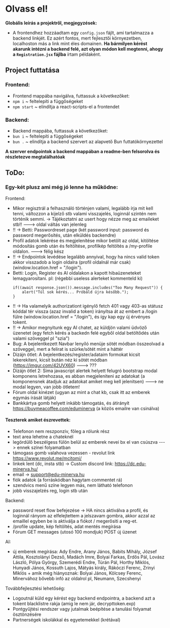# Olvass el!
__Globális leírás a projektről, megjegyzések:__

- A frontendhez hozzáadtam egy `config.json` fájlt, ami tartalmazza a backend linkjét. Ez azért fontos, mert fejlesztői környezetben, localhoston más a link mint éles domainen. **Ha bármilyen kérést akarunk intézni a backend felé, azt olyan módon kell megtenni, ahogy a `Registration.jsx` fájlba** írtam példaként. 

## Project futtatása
### Frontend:
- Frontend mappába navigálva, futtassuk a következőket:
- `npm i` ~ feltelepíti a függőségeket
- `npm start` ~ elindítja a react-scripts-el a frontendet

### Backend:
- Backend mappába, futtassuk a következőket:
- `bun i` ~ feltelepíti a függőségeket
- `bun .` ~ elindítja a backend szervert az alapvető Bun futtatókörnyezettel

**A szerver endpointok a backend mappában a readme-ben felsorolva és részletezve megtalálhatóak**

## ToDo:
### Egy-két plusz ami még jó lenne ha működne: 
Frontend:
- Mikor regisztrál a felhasználó történjen valami, legalább írja mit kell tenni, változzon a kijelző stb valami visszajelés, loginnál szintén nem történik semmi. -> Tájékoztatni az usert hogy nézze meg az emaileket stb!! ---> oldal váltás van jelenleg
- !! -> Betti: Passwordreset page (két password input: password és password megerősítés, után elküldés backendre)
- Profil adatok lekérése és megjelenítése mikor betölt az oldal, kitöltése módosítás gomb után és feltöltése, profilkép feltöltés a /my-profile oldalon. ---> félig kész
- !! -> Endpointok levédése legalább annyival, hogy ha nincs valid token akkor visszadob a login oldalra (profil oldalnál már csak) (window.location.href = "/login").
- Betti: Login, Register és AI oldalakon a kapott hibaüzeneteket lemagyarosítani. pl: (régebbi useless alerteket kommenteld ki)
  ```
  if((await response.json()).message.includes("Too Many Request")) {
      alert("Túl sok kérés... Próbáld újra később.");
  }
  ```
- !! -> Ha valamelyik authorizationt igénylő fetch 401 vagy 403-as státusz kóddal tér vissza (azaz invalid a token) irányítsa át az embert a /login fülre (window.location.href = "/login"), és így kap egy új érvényes tokent.
- !! -> Amikor megnyitunk egy AI chatet, az küldjön valami üdvöző üzenetet (egy fetch kérés a backedn felé egyből oldal betöltődés után valami szöveggel pl "szia")
- Bug: A bejelentkezett Navbar lenyíló menüje sötét módban összeolvad a szöveggel, mert a felirat is szürke/sötét mint a háttér
- Dizájn ötlet: A bejelentkezés/register/adataim formokat kicsit lekerekíteni, kicsit bután néz ki sötét módban (https://imgur.com/42UVX60) ---> ???
- Dizájn ötlet 2: Sima javascript alertek helyett felugró bootstrap modal komponens letrehozasa, es abban megjeleniteni az adatokat (a komponensnek átadjuk az adatokat amiket meg kell jelenitsen) ---> ne modal legyen, van jobb ötletem!
- Fórum oldal kinézet (ugyan az mint a chat kb, csak itt az emberek egymás írását látják)
- Bankkártya gomb helyett inkább támogatás, és átirányít https://buymeacoffee.com/eduminerva (a közös emailre van csinálva)
  
 #### Teszterek amiket észrevettek:
- Telefonon nem reszponziv, főleg a rólunk rész
- text area lehetne a chateknél
- legördülő beszélgess fülön belül az emberek nevei bx el van csúszva ---> ennek színei folyamatban
- támogass gomb valahova vezessen - revolut link https://www.revolut.me/mcitomi/
- linkek lent (dc, insta stb) -> Custom discord link: https://dc.edu-minerva.hu/
- email -> support@edu-minerva.hu
- fiók adatok (a forráskódban hagytam commentet rá)
- szendvics menű színe legyen más, nem látható telefonon
- jobb visszajelzés reg, login stb után

Backend:
- password reset flow befejezése -> HA nincs aktiválva a profil, és loginnál rányom az elfelejtettem a jelszavam gombra, akkor azzal az emaillel egyben be is aktiválja a fiókot / megerősiti a reg-et.
- /profile update, kép feltöltés, adat mentés megírása
- Fórum GET messages (utosó 100 mondjuk) POST új üzenet

AI:
- új emberek megírása: Ady Endre, Arany János, Babits Mihály, József Attila, Kosztolányi Dezső, Madách Imre, Bolyai Farkas, Erdős Pál, Lovász László, Pólya György, Szemerédi Endre, Túrán Pál, Horthy Miklós, Hunyadi János, Kossuth Lajos, Mátyás király, Rákóczi Ferenc, Zrinyi Miklós + amik még hiányoznak: Bolyai János, Kölcsey Ferenc, Minervához bővebb infó az oldalrol pl, Neumann, Szecshenyi

Továbbfejlesztési lehetőség:
- Logoutnál küld egy kérést egy backend endpointra, a backend azt a tokent blacklistre rakja (amig le nem jár, decrypttoken.exp)
- Pontgyűjtési rendszer vagy jutalmak beépítése a tanulási folyamat ösztönzésére
- Partnerségek iskolákkal és egyetemekkel (krétával)
